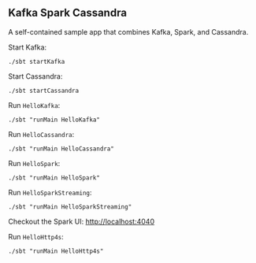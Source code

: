 Kafka Spark Cassandra
---------------------

A self-contained sample app that combines Kafka, Spark, and Cassandra.

Start Kafka:

    ./sbt startKafka

Start Cassandra:

    ./sbt startCassandra

Run `HelloKafka`:

    ./sbt "runMain HelloKafka"

Run `HelloCassandra`:

    ./sbt "runMain HelloCassandra"
    
Run `HelloSpark`:

    ./sbt "runMain HelloSpark"
    
Run `HelloSparkStreaming`:

    ./sbt "runMain HelloSparkStreaming"    

Checkout the Spark UI: [http://localhost:4040](http://localhost:4040)

Run `HelloHttp4s`:

    ./sbt "runMain HelloHttp4s"
